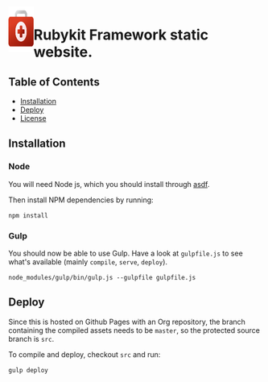 <img align="left" width="50" height="90" src="https://raw.githubusercontent.com/rubykit/kit/master/docs/assets/logo.v1.svg">

# Rubykit Framework static website.

## Table of Contents

- [Installation](#installation)
- [Deploy](#deploy)
- [License](#license)

## Installation

### Node

You will need Node js, which you should install through [asdf](https://github.com/asdf-vm).

Then install NPM dependencies by running:
```shell
npm install
```

### Gulp

You should now be able to use Gulp. Have a look at `gulpfile.js` to see what's available (mainly `compile`, `serve`, `deploy`).

```shell
node_modules/gulp/bin/gulp.js --gulpfile gulpfile.js
```

## Deploy

Since this is hosted on Github Pages with an Org repository, the branch containing the compiled assets needs to be `master`, so the protected source branch is `src`.

To compile and deploy, checkout `src` and run:
```
gulp deploy
```
